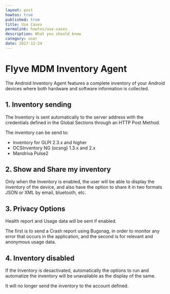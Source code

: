 ```yaml
---
layout: post
howtos: true
published: true
title: Use Cases
permalink: howtos/use-cases
description: What you should know
category: user
date: 2017-12-24
---
```

# Flyve MDM Inventory Agent

The Android Inventory Agent features a complete inventory of your Android devices where both hardware and software information is collected.

## 1. Inventory sending

The Inventory is sent automatically to the server address with the credentials defined in the Global Sections through an HTTP Post Method.

The inventory can be send to:

* Inventory for GLPI 2.3.x and higher
* OCSInventory NG (ocsng) 1.3.x and 2.x
* Mandriva Pulse2

## 2. Show and Share my inventory

Only when the Inventory is enabled, the user will be able to display the inventory of the device, and also have the option to share it in two formats JSON or XML by email, bluetooth, etc.

## 3. Privacy Options

Health report and Usage data will be sent if enabled.

The first is to send a Crash report using Bugsnag, in order to monitor any error that occurs in the application, and the second is for relevant and anonymous usage data.

## 4. Inventory disabled

If the Inventory is desactivated, automatically the options to run and automatize the inventory will be unavailable as the display of the same.

It will no longer send the inventory to the account defined.
